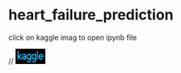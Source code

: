 # heart_failure_prediction

click on kaggle imag to open ipynb file

// <a href ="https://www.kaggle.com/dhavaltharkar/varietyof-iris-model-classifier"> <img src = "https://raw.githubusercontent.com/Dhavaltharkar/Dhavaltharkar/main/images/kaggle.png" width ="59" height = "30" >  </a>
